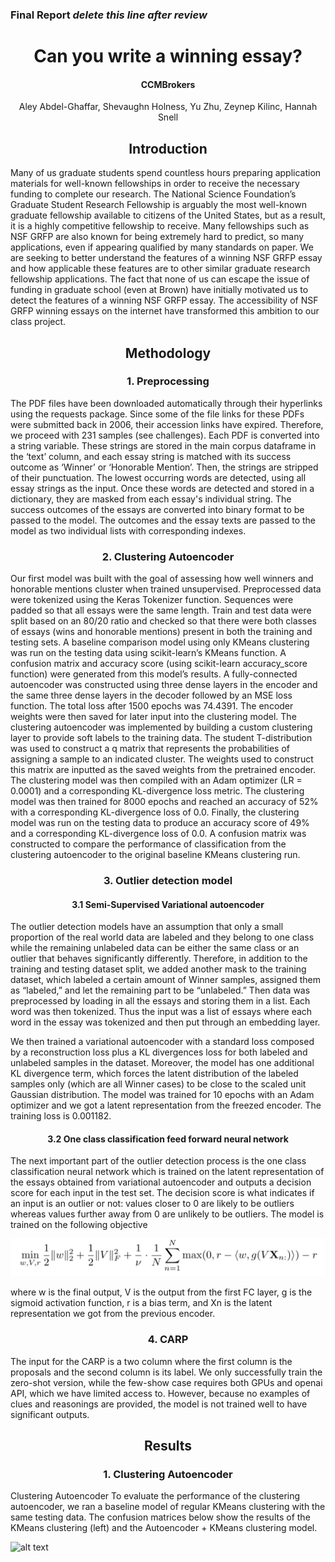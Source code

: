 
### Final Report *delete this line after review*
<h1 align="center">Can you write a winning essay?</h1>
<h4 align="center">CCMBrokers</h4>
 <p align="center">Aley Abdel-Ghaffar, Shevaughn Holness, Yu Zhu, Zeynep Kilinc, Hannah Snell</p>
 
<h2 align="center">Introduction</h2>

Many of us graduate students spend countless hours preparing application materials for well-known fellowships in order to receive the necessary funding to complete our research. The National Science Foundation’s Graduate Student Research Fellowship is arguably the most well-known graduate fellowship available to citizens of the United States, but as a result, it is a highly competitive fellowship to receive. Many fellowships such as NSF GRFP are also known for being extremely hard to predict, so many applications, even if appearing qualified by many standards on paper. We are seeking to better understand the features of a winning NSF GRFP essay and how applicable these features are to other similar graduate research fellowship applications. The fact that none of us can escape the issue of funding in graduate school (even at Brown) have initially motivated us to detect the features of a winning NSF GRFP essay. The accessibility of NSF GRFP winning essays on the internet have transformed this ambition to our class project.

<h2 align="center">Methodology</h2>

<h3 align="center">1. Preprocessing</h3>

The PDF files have been downloaded automatically through their hyperlinks using the requests package. Since some of the file links for these PDFs were submitted back in 2006, their accession links have expired. Therefore, we proceed with 231 samples (see challenges). Each PDF is converted into a string variable. These strings are stored in the main corpus dataframe in the ‘text’ column, and each essay string is matched with its success outcome as ‘Winner’ or ‘Honorable Mention’. Then, the strings are stripped of their punctuation. The lowest occurring words are detected, using all essay strings as the input. Once these words are detected and stored in a dictionary, they are masked from each essay's individual string. The success outcomes of the essays are converted into binary format to be passed to the model. The outcomes and the essay texts are passed to the model as two individual lists with corresponding indexes.

<h3 align="center">2. Clustering Autoencoder </h3>

Our first model was built with the goal of assessing how well winners and honorable mentions cluster when trained unsupervised. Preprocessed data were tokenized using the Keras Tokenizer function. Sequences were padded so that all essays were the same length. Train and test data were split based on an 80/20 ratio and checked so that there were both classes of essays (wins and honorable mentions) present in both the training and testing sets. 
A baseline comparison model using only KMeans clustering was run on the testing data using scikit-learn’s KMeans function. A confusion matrix and accuracy score (using scikit-learn accuracy_score function) were generated from this model’s results. 
A fully-connected autoencoder was constructed using three dense layers in the encoder and the same three dense layers in the decoder followed by an MSE loss function. The total loss after 1500 epochs was 74.4391. The encoder weights were then saved for later input into the clustering model. 
The clustering autoencoder was implemented by building a custom clustering layer to provide soft labels to the training data. The student T-distribution was used to construct a q matrix that represents the probabilities of assigning a sample to an indicated cluster. The weights used to construct this matrix are inputted as the saved weights from the pretrained encoder. The clustering model was then compiled with an Adam optimizer (LR = 0.0001) and a corresponding KL-divergence loss metric. The clustering model was then trained for 8000 epochs and reached an accuracy of 52% with a corresponding KL-divergence loss of 0.0. Finally, the clustering model was run on the testing data to produce an accuracy score of 49% and a corresponding KL-divergence loss of 0.0. A confusion matrix was constructed to compare the performance of classification from the clustering autoencoder to the original baseline KMeans clustering run. 

<h3 align="center">3. Outlier detection model </h3>
<h4 align="center">3.1 Semi-Supervised Variational autoencoder </h4>

The outlier detection models have an assumption that only a small proportion of the real world data are labeled and they belong to one class while the remaining unlabeled data can be either the same class or an outlier that behaves significantly differently. Therefore, in addition to the training and testing dataset split, we added another mask to the training dataset, which labeled a certain amount of Winner samples, assigned them as “labeled,” and let the remaining part to be “unlabeled.” Then data was preprocessed by loading in all the essays and storing them in a list. Each word was then tokenized. Thus the input was a list of essays where each word in the essay was tokenized and then put through an embedding layer. 

We then trained a variational autoencoder with a standard loss composed by a reconstruction loss plus a KL divergences loss for both labeled and unlabeled samples in the dataset. Moreover, the model has one additional KL divergence term, which forces the latent distribution of the labeled samples only (which are all Winner cases) to be close to the scaled unit Gaussian distribution. The model was trained for 10 epochs with an Adam optimizer and we got a latent representation from the freezed encoder. The training loss is 0.001182. 

<h4 align="center">3.2 One class classification feed forward neural network </h4>

The next important part of the outlier detection process is the one class classification neural network which is trained on the latent representation of the essays obtained from variational autoencoder and outputs a decision score for each input in the test set. The decision score is what indicates if an input is an outlier or not: values closer to 0 are likely to be outliers whereas values further away from 0 are unlikely to be outliers. The model is trained on the following objective

![alt text](formula.png "Title")

where w is the final output, V is the output from the first FC layer, g is the sigmoid activation function, r is a bias term, and Xn is the latent representation we got from the previous encoder.

<h3 align="center">4. CARP  </h3>

The input for the CARP is a two column where the first column is the proposals and the second column is its label. We only successfully train the zero-shot version, while the few-show case requires both GPUs and openai API, which we have limited access to. However, because no examples of clues and reasonings are provided, the model is not trained well to have significant outputs.  

 
<h2 align="center">Results</h2>

<h3 align="center"> 1. Clustering Autoencoder  </h3>

Clustering Autoencoder 
To evaluate the performance of the clustering autoencoder, we ran a baseline model of regular KMeans clustering with the same testing data. The confusion matrices below show the results of the KMeans clustering (left) and the Autoencoder + KMeans clustering model. 

![alt text](plot1.png "Figure 1a (left): Confusion matrix representation of the performance of KMeans clustering on the test data. The KMeans clustering performed at a total accuracy of 12%. 
Figure 1b (right): Confusion matrix representation of the performance of the clustering autoencoder on the test data. The clustering autoencoder performed at a total accuracy of 49%.")
